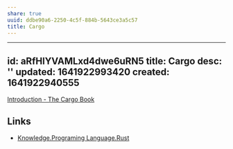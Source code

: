 ```yaml
---
share: true
uuid: ddbe90a6-2250-4c5f-884b-5643ce3a5c57
title: Cargo
---
```

---
id: aRfHlYVAMLxd4dwe6uRN5
title: Cargo
desc: ''
updated: 1641922993420
created: 1641922940555
---

[Introduction - The Cargo Book](https://doc.rust-lang.org/cargo/)

## Links

* [Knowledge.Programing Language.Rust](/undefined)